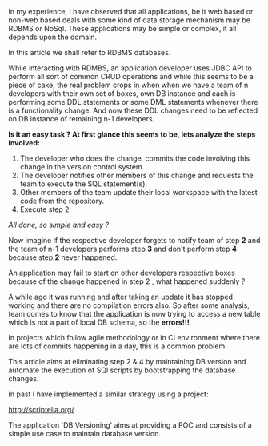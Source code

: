 In my experience, I have observed that all applications, be it web based or non-web based deals with some kind of data storage mechanism may be RDBMS or NoSql. These applications may be simple or complex, it all depends upon the domain.


In this article we shall refer to RDBMS databases.

While interacting with RDMBS, an application developer uses JDBC API to perform all sort of common CRUD operations and while this seems to be a piece of cake, the real problem crops in when when we have a team of n developers with their own set of boxes, own DB instance and each is performing some DDL statements or some DML statements whenever there is a functionality change. And now these DDL changes need to be reflected on DB instance of remaining n-1 developers.


**Is it an easy task ? At first glance this seems to be, lets analyze the steps involved:**

1. The developer who does the change, commits the code involving this change in the version control system.
2. The developer notifies other members of this change and requests the team to execute the SQL statement(s).
3. Other members of the team update their local workspace with the latest code from the repository.
4. Execute step 2
 
 *All done, so simple and easy ?*
 
Now imagine if the respective developer forgets to notify team of step **2** and the team of n-1 developers performs step **3** and don't perform step **4** because step **2** never happened.
 
An application may fail to start on other developers respective boxes because of the change happened in step 2 , what happened suddenly ? 

A while ago it was running and after taking an update it has stopped working and there are no compilation errors also. So after some analysis, team comes to know that the application is now trying to access a new table which is not a part of local DB schema, so the **errors!!!**

In projects which follow agile methodology or in CI environment where there are lots of commits happening in a day, this is a common problem.

This article aims at eliminating step 2 & 4 by maintaining DB version and automate the execution of SQl scripts by bootstrapping the database changes.

In past I have implemented a similar strategy using a project:

http://scriptella.org/

The application 'DB Versioning' aims at providing a POC and consists of a simple use case to maintain database version.  

